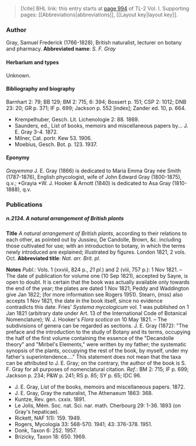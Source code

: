 > [!cite] BHL link: this entry starts at [page 994](https://www.biodiversitylibrary.org/page/33121125) of TL-2 Vol. I.
> Supporting pages: [[Abbreviations|abbreviations]], [[Layout key|layout key]].

### Author

Gray, Samuel Frederick (1766-1828), British naturalist, lecturer on botany and pharmacy. 
**Abbreviated name**: *S. F. Gray*

#### Herbarium and types

Unknown.

#### Bibliography and biography

Barnhart 2: 79; BB 129; BM 2: 715, 6: 394; Bossert p. 151; CSP 2: 1012; DNB 23: 20; GR p. 371; IF p. 699; Jackson p. 552 \[index\]; Zander ed. 10, p. 664.
- Krempelhuber, Gesch. Lit. Lichenologie 2: 88. 1869.
- Saunders, ed., List of books, memoirs and miscellaneous papers by... J. E. Gray 3-4. 1872.
- Milner, Cat. portr. Kew 53. 1906.
- Moebius, Gesch. Bot. p. 123. 1937.

#### Eponymy

*Grayemma* J. E. Gray (1866) is dedicated to Maria Emma Gray née Smith (1787-1876), English phycologist, wife of John Edward Gray (1800-1875), q.v.; *Grayia *W. J. Hooker & Arnott (1840) is dedicated to Asa Gray (1810-1888), q.v.

### Publications

##### n.2134. A natural arrangement of British plants

**Title**
*A natural arrangement of British plants*, according to their relations to each other, as pointed out by Jussieu, De Candolle, Brown, &c. including those cultivated for use; with an introduction to botany, in which the terms newly introduced are explained; illustrated by figures. London 1821, 2 vols. Oct.
**Abbreviated title**: *Nat. arr. Brit. pl.*

**Notes**
*Publ*.: Vols. 1 (xxviii, 824 p., *21 pl.*) and 2 (viii, 757 p.): 1 Nov 1821. – The date of publication for volume one (10 Sep 1821), accepted by Sayre, is open to doubt. It is certain that the book was actually available only towards the end of the year; the plates are dated 1 Nov 1821; Peddy and Waddington give Jan 1822; (for more information see Rogers 1951). Stearn, (mss) also accepts 1 Nov 1821, the date in the book itself, since no evidence contradicts this date. Fries' *Systema mycologicum* vol. 1 was published on 1 Jan 1821 (arbitrary date under Art. 13 of the International Code of Botanical Nomenclature); W. J. Hooker's *Flora scotica* on 10 May 1821. – The subdivisions of genera can be regarded as sections.
J. E. Gray (1872): "The preface and the introduction to the study of Botany and its terms, occupying the half of the first volume containing the essence of the "Decandolle theory" and "Mirbel's Elements," were written by my father; the systematic synopsis of the plants, occupying the rest of the book, by myself, under my father's superintendence...." This statement does not mean that the taxa can be attributed to J. E. Gray; on the contrary, the author of the book is S. F. Gray for all purposes of nomenclatural citation.
*Ref*.: BM 2: 715; IF p. 699; Jackson p. 234; P&W p. 241; RS p. 85; SY p. 65; IDC 96.
- J. E. Gray, List of the books, memoirs and miscellaneous papers. 1872.
- J. E. Gray, Gray the naturalist, The Athenaeum 1863: 368.
- Kuntze, Rev. gen. cxxix. 1891.
- Le Jolis, Mém. Soc. nat. Sci. nar. math. Cherbourg 29: 1-36. 1893 (on Gray's hepaticae).
- Rickett, NAF 1(1): 159. 1949.
- Rogers, Mycologia 33: 568-570. 1941; 43: 376-378. 1951.
- Donk, Taxon 6: 252. 1957.
- Brizicky, Taxon 18: 650. 1969.

